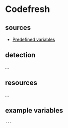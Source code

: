 # Codefresh

## sources

- [Predefined variables](https://codefresh.io/docs/docs/codefresh-yaml/variables#system-provided-variables)

## detection

...

## resources

...

## example variables

```bash
...
```

